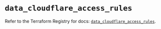 # `data_cloudflare_access_rules`

Refer to the Terraform Registry for docs: [`data_cloudflare_access_rules`](https://registry.terraform.io/providers/cloudflare/cloudflare/5.10.1/docs/data-sources/access_rules).
